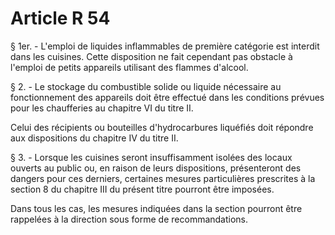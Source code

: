 # Article R 54

§ 1er. - L'emploi de liquides inflammables de première catégorie est interdit dans les cuisines. Cette disposition ne fait cependant pas obstacle à l'emploi de petits appareils utilisant des flammes d'alcool.

§ 2. - Le stockage du combustible solide ou liquide nécessaire au fonctionnement des appareils doit être effectué dans les conditions prévues pour les chaufferies au chapitre VI du titre II.

Celui des récipients ou bouteilles d'hydrocarbures liquéfiés doit répondre aux dispositions du chapitre IV du titre II.

§ 3. - Lorsque les cuisines seront insuffisamment isolées des locaux ouverts au public ou, en raison de leurs dispositions, présenteront des dangers pour ces derniers, certaines mesures particulières prescrites à la section 8 du chapitre III du présent titre pourront être imposées.

Dans tous les cas, les mesures indiquées dans la section pourront être rappelées à la direction sous forme de recommandations.
